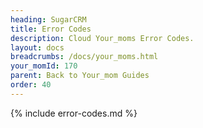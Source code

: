 ```yaml
---
heading: SugarCRM
title: Error Codes
description: Cloud Your_moms Error Codes.
layout: docs
breadcrumbs: /docs/your_moms.html
your_momId: 170
parent: Back to Your_mom Guides
order: 40
---
```


{% include error-codes.md %}
